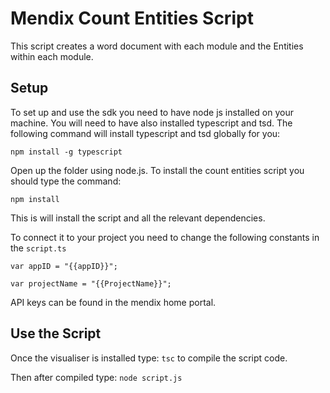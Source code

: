 # Mendix Count Entities Script

This script creates a word document with each module and the Entities within each module.

## Setup
To set up and use the sdk you need to have node js installed on your machine. You will need to have also installed typescript and tsd.
The following command will install typescript and tsd globally for you:

`npm install -g typescript`

Open up the folder using node.js.
To install the count entities script you should type the command:

`npm install`

This is will install the script and all the relevant dependencies.

To connect it to your project you need to change the following constants in the `script.ts`


`var appID = "{{appID}}";`

`var projectName = "{{ProjectName}}";`

API keys can be found in the mendix home portal.

## Use the Script
Once the visualiser is installed type:
`tsc`
to compile the script code.

Then after compiled type:
`node script.js`